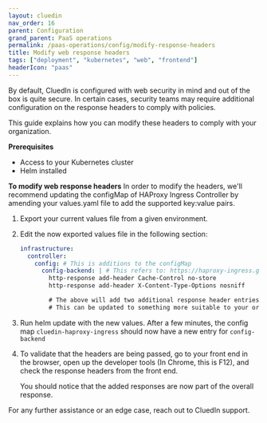 ```yaml
---
layout: cluedin
nav_order: 16
parent: Configuration
grand_parent: PaaS operations
permalink: /paas-operations/config/modify-response-headers
title: Modify web response headers
tags: ["deployment", "kubernetes", "web", "frontend"]
headerIcon: "paas"
---
```


By default, CluedIn is configured with web security in mind and out of the box is quite secure. In certain cases, security teams may require additional configuration on the response headers to comply with policies.

This guide explains how you can modify these headers to comply with your organization.

**Prerequisites**
- Access to your Kubernetes cluster
- Helm installed

**To modify web response headers**
In order to modify the headers, we'll recommend updating the configMap of HAProxy Ingress Controller by amending your values.yaml file to add the supported key:value pairs.

1. Export your current values file from a given environment.
1. Edit the now exported values file in the following section:

   ```yaml
   infrastructure:
     controller:
       config: # This is additions to the configMap
         config-backend: | # This refers to: https://haproxy-ingress.github.io/docs/configuration/keys/#configuration-snippet
           http-response add-header Cache-Control no-store
           http-response add-header X-Content-Type-Options nosniff

           # The above will add two additional response header entries for Cache-Control and X-Content-Type.
           # This can be updated to something more suitable to your organization.
   ```

1. Run helm update with the new values. After a few minutes, the config map `cluedin-haproxy-ingress` should now have a new entry for `config-backend`
1. To validate that the headers are being passed, go to your front end in the browser, open up the developer tools (In Chrome, this is F12), and check the response headers from the front end.

   You should notice that the added responses are now part of the overall response.

For any further assistance or an edge case, reach out to CluedIn support.